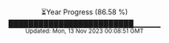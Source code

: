 <p align="center">
⏳Year Progress (86.58 %) <br>
█████████████████████████▁▁▁▁▁ <br>
<sub>Updated: Mon, 13 Nov 2023 00:08:51 GMT</sub>
</p>

